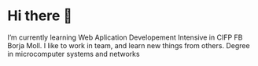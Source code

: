 # Hi there 👋

I’m currently learning Web Aplication Developement Intensive in CIFP FB Borja Moll. 
I like to work in team, and learn new things from others.
Degree in microcomputer systems and networks

